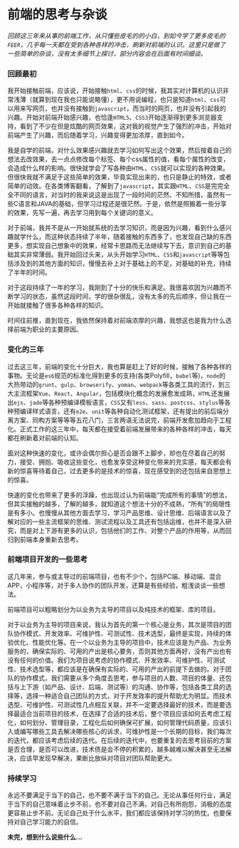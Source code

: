 # 前端的思考与杂谈

_回顾这三年来从事的前端工作，从只懂些皮毛的的小白，到如今学了更多皮毛的`FEER`，几乎每一天都在受到各种各样的冲击，刷新对前端的认识。这里只是做了一些简单的杂谈，没有太多细节上探讨，部分内容会在后面有时间细谈。_


### 回顾最初

我开始接触前端，应该说，开始接触`html`、`css`的时候，我其实对计算机的认识非常浅薄（就算到现在我也只能说略懂），更不用说编程，也只是知道`html`、`css`可以用来写网页，也并没有接触到`javascript`，而当时的网页，也并没有引起我的兴趣。开始对前端开始感兴趣，也恰逢`HTML5`、`CSS3`开始逐渐得到更多浏览器支持，看到了不少在但是炫酷的网页效果，这对我的视觉产生了强烈的冲击，开始对前端产生了兴趣，而后随着学习，兴趣变得更加浓厚，直到如今。

我是自学的前端，对什么效果感兴趣就去学习如何写出这个效果，然后按着自己的想法去改效果，去一点点修改每个标签、每个css属性的值，看每个属性的改变，会造成什么样的影响。很快就学会了写各种由`HTML`、`CSS`就可以实现的各种效果。但很快我就不满足于这些简单的效果，毕竟实现出来的，也只是静止的特效，或者简单的动效。在各类博客翻看，了解到了`javascript`，其实跟`HTML`、`CSS`是完完全全不同的语言，对当时的我来说这是出现了一段时间的茫然、不知所措，虽然有一些C语言和JAVA的基础，但学习过程还是很茫然。于是，依然是照搬着一些分享的效果，先写一遍，再去学习用到每个关键词的意义。

对于前端，我并不是从一开始就系统的去学习知识，而是因为兴趣，看到什么感兴趣就学什么，而这种状态持续了半年，随着接触的东西多了，也发现自己缺的东西更多，想实现自己想象中的效果，经常卡思路而无法继续写下去，意识到自己的基础其实非常薄弱。我开始回过头来，从头开始学习`HTML`、`CSS`和`javascript`等等包括涉及到的其他方面的知识，慢慢去补上对于基础上的不足，对基础的补充，持续了半年的时间。

对于这段持续了一年的学习，我刚到了十分的快乐和满足。我很喜欢因为兴趣而不断学习的状态，虽然这段时间，学的很杂很乱，没有太多的先后顺序，但让我在一开始就接触了很多各种各样的知识。

时间往前推，直到现在，我依然保持着对前端浓厚的兴趣，我想这也是我为什么选择前端为职业的主要原因。

### 变化的三年

过去这三年，前端的变化十分巨大，我也算是赶上了好的时候，接触了各种各样的事物。无论是`es6`规范的标准化得到更多的支持(各类Polyfill，`babel`等)，`node`的大热带动的`grunt`、`gulp`、`browserify`、`yoman`、`webpack`等各类工具的流行，到三大主流框架`Vue`、`React`、`Angular`，包括模块化概念的发展愈发成熟，`HTML`还发展出`ejs`、`jade`等各种预编译模板语言，`CSS`又有`less`、`sass`、`postcss`、`stylus`等各种预编译样式语言，还有`e2e`、`unit`等各种自动化测试框架，还有提出的前后端分离方案、同构方案等等等五花八门，三言两语无法说完，前端开发愈加趋向于工程化。正式工作的这三年中，每天都在接受着前端发展带来的各种各样的冲击，每天都在刷新着对前端的认知。

面对这种快速的变化，或许会偶尔担心是否会跟不上脚步，却也在尽着自己的努力，接受、拥抱、吸收这些变化，也愈发享受这种变化带来的充实感，每天都会有新的惊喜等待着自己，过去更多的是技术的惊喜，现在感受到的还包括来自思想上的惊喜。

快速的变化也带来了更多的浮躁，也出现过认为前端能“完成所有的事情”的想法，但其实接触的越多，了解的越多，就知道这个想法十分的不成熟，“所有”的局限性是有多小。也慢慢从其他方面去学习，学习产品思维、设计思维、后端语言以及了解对应的一些主流框架的思维、测试流程以及工具还有包括运维，也并不是深入研究，而是对上下游有更多的认识，包括他们的工作、对整个产品的作用等，从而回归到前端本身重新去思考。

### 前端项目开发的一些思考

这几年来，参与或主导过的前端项目，也有不少个，包括PC端、移动端、混合APP，小程序等，对于多人协作的团队开发，还算是有些经验，粗浅谈谈一些想法。

前端项目可以粗略划分为以业务为主导的项目以及纯技术的框架、库的项目。

对于以业务为主导的项目来说，我认为首先的第一个核心是业务，其次是项目的团队协作模式、开发效率、可维护性、可测试性、技术选型，最终是实现，持续的体验优化、性能优化等。在一个以业务为主导的项目中，技术应该是为产品、为业务服务的，确保实际的、可用的产出是核心要务，否则其他方面再好，没有产出也有没有任何的价值。我们为项目说考虑的协作模式、开发效率、可维护性、可测试性、技术选型等，都应该是在确保有实际的、可用的产出的前提下去做的。对于团队的协作模式，我们需要从多个角度去思考，参与项目的人数、项目的体量、还包括与上下游（如产品、设计、后端、测试等）的沟通、协作等，包括各类工具的选择等，选择一种适合自己团队的方式，对于开发效率的提升帮助尤为明显。而技术选型、可维护性、可测试性几点相互关联，并不一定要选择最好的技术，而是要选择最适合当前项目的技术，在选择了合适的技术后，整个项目应该如何去考虑工程化，如何划分、管理目录，工程化后如何确保可扩展，如何管理代码质量，应该引入或编写哪些工具去解决哪些核心的诉求，可维护性是一个长期的目标，我们每次的迭代，都应该考虑后续的迭代。在后续的迭代中，也要重复的去思考目前的方案是否合理，是否可以改进，技术债是会不停的积累的，越多越难以解决甚至无法解决，应该早发现早解决，果断比放纵对项目对团队帮助更大。

### 持续学习

永远不要满足于当下的自己，也不要不满于当下的自己。无论从事任何行业，满足于当下的自己意味着止步不前，也不要对自己不满，对自己有所抱怨，消极的态度更容易止步不前。无论自己处于什么水平，我们都应该保持对学习的热忱，也要保持对自己学习能力的自信。


__未完，想到什么说些什么...__
